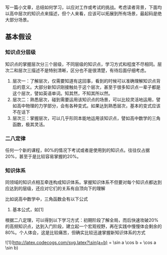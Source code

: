 写一篇小文章，总结如何学习，以应对工作或考试的挑战。考虑读者背景，下面均以高中层次的知识点来描述，但个人来看，应该可以拓展到所有场景，最起码是绝大部分场景。

## 基本假设
### 知识点分层级
知识点的掌握层次分三个层级，不同层级的知识点，学习方式和程度不尽相同。层次二和层次三描述不是特别清晰，区分也不是很清楚，有待后面仔细考虑。
  1. 层次一：了解层次，仅需要知道有这回事，看到的时候可以准确理解知识点背后的意义。大部分新知识刚接触处于这个层次，甚至于很多知识点一辈子都是这个层次，譬如英语单词。知其然，不知其所以然。  
  2. 层次二：熟悉层次，碰到需要运用该知识点的场景，可以比较灵活地运用，譬如高中物理的力学部分，会有各种变式。如果达到熟悉层次，基本的变式应该不在话下
  3. 层次三：掌握层次，可以几乎形同本能地运用该知识点，譬如高中数学的三角函数，极其灵活。
### 二八定律
任何一个新的课程，80%的情况下考试或者是使用到的知识点。往往仅占据20%，甚至于是比较容易掌握的20%。

### 知识体系
同领域的知识点相互牵连构成知识体系。掌握知识体系不但要对每个知识点都达到应达到的层级，还应对它们的关系有自顶向下的理解

比如说高中数学中，三角函数会有以下公式
1. 基本公式，如[1]

根据二八定理，可以得到以下学习方式：初期阶段了解全局，而后快速攻破20%的高频知识点，达到入门阶段，建立起一个宏观视野，再在实践中慢慢体会剩余的80%。个人体会，这是比较痛苦，但确实比较迅速掌握新知识体系的方式


![1](http://latex.codecogs.com/svg.latex?\sin(a+b) = \sin a \cos b + \cos a \sin b)
